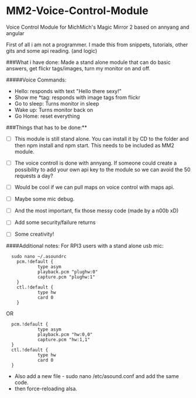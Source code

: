 # MM2-Voice-Control-Module
Voice Control Module for MichMich's Magic Mirror 2 based on annyang and angular

First of all i am not a programmer. I made this from snippets, tutorials, other gits and some api reading. (and logic)

###What i have done:
Made a stand alone module that can do basic answers, get flickr tags/images, turn my monitor on and off.

#####Voice Commands:
- Hello: responds with text "Hello there sexy!"
- Show me *tag: responds with image tags from flickr
- Go to sleep: Turns monitor in sleep
- Wake up: Turns monitor back on
- Go Home: reset everything

###Things that has to be done:**
- [ ] This module is still stand alone. You can install it by CD to the folder and then npm install and npm start.
This needs to be included as MM2 module.

- [ ] The voice controll is done with annyang. If someone could create a possibility to add your own api key to the module so we can avoid the 50 requests a day?

- [ ] Would be cool if we can pull maps on voice control with maps api.


- [ ] Maybe some mic debug.

- [ ] And the most important, fix those messy code (made by a n00b xD)

- [ ] Add some security/failure returns

- [ ] Some creativity!

####Additional notes:
For RPI3 users with a stand alone usb mic:
```
  sudo nano ~/.asoundrc
    pcm.!default {
            type asym
            playback.pcm "plughw:0"
            capture.pcm "plughw:1"
    }
    ctl.!default {
            type hw
            card 0
    }
```
OR
```
  pcm.!default {
            type asym
            playback.pcm "hw:0,0"
            capture.pcm "hw:1,1"
  }
  ctl.!default {
            type hw
            card 0
  }
``` 
- Also add a new file - sudo nano /etc/asound.conf and add the same code.
- then force-reloading alsa.

